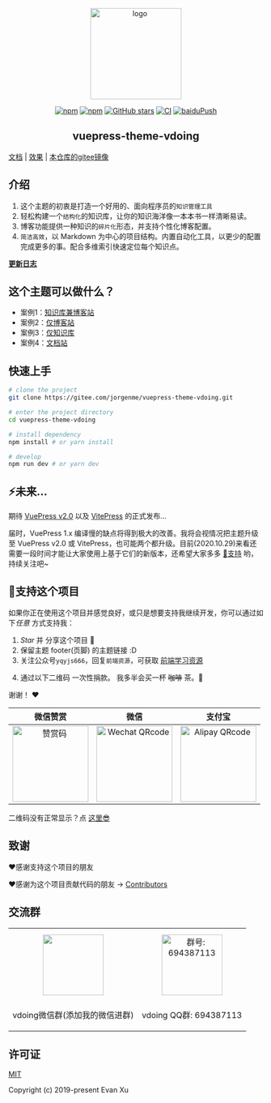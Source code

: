 <p align="center"><a href="https://Jorgen.com/" target="_blank" rel="noopener noreferrer"><img width="180" src="https://cdn.jsdelivr.net/gh/Jorgen/image_store/blog/20200409124835.png" alt="logo"></a></p>

<p align="center">
  <a href="https://www.npmjs.com/package/vuepress-theme-vdoing"><img alt="npm" src="https://img.shields.io/npm/v/vuepress-theme-vdoing"></a>
   <a href="https://www.npmjs.com/package/vuepress-theme-vdoing" target="_blank"><img src="https://img.shields.io/npm/dt/vuepress-theme-vdoing" alt="npm" ></a>
  <a href="https://gitee.com/jorgenme/vuepress-theme-vdoing/stargazers"><img src="https://img.shields.io/github/stars/Jorgen/vuepress-theme-vdoing?logo=ReverbNation&logoColor=rgba(255,255,255,.6)" alt="GitHub stars"></a>
  <a href="https://gitee.com/jorgenme/vuepress-theme-vdoing/actions?query=workflow%3ACI"><img src="https://gitee.com/jorgenme/vuepress-theme-vdoing/workflows/CI/badge.svg" alt="CI"></a>
  <a href="https://gitee.com/jorgenme/vuepress-theme-vdoing/actions?query=workflow%3AbaiduPush"><img src="https://gitee.com/jorgenme/vuepress-theme-vdoing/workflows/baiduPush/badge.svg" alt="baiduPush"></a>



</p>

<h2 align="center">vuepress-theme-vdoing</h2>

 [文档](https://doc.Jorgen.com/)  |
 [效果](https://Jorgen.com/)  |
 [本仓库的gitee镜像](https://gitee.com/Jorgen/vuepress-theme-vdoing)


## 介绍
1. 这个主题的初衷是打造一个好用的、面向程序员的`知识管理工具`
2. 轻松构建一个`结构化`的知识库，让你的知识海洋像一本本书一样清晰易读。
3. 博客功能提供一种知识的`碎片化`形态，并支持个性化博客配置。
4. `简洁高效`，以 Markdown 为中心的项目结构。内置自动化工具，以更少的配置完成更多的事。配合多维索引快速定位每个知识点。

[**更新日志**](https://gitee.com/jorgenme/vuepress-theme-vdoing/releases)

## 这个主题可以做什么？
* 案例1：[知识库兼博客站](https://Jorgen.com/)
* 案例2：[仅博客站](https://Jorgen.github.io/vdoing-demo-blog/)
* 案例3：[仅知识库](https://Jorgen.github.io/vdoing-demo-repository/)
* 案例4：[文档站](https://doc.Jorgen.com/)


## 快速上手

```bash
# clone the project
git clone https://gitee.com/jorgenme/vuepress-theme-vdoing.git

# enter the project directory
cd vuepress-theme-vdoing

# install dependency
npm install # or yarn install

# develop
npm run dev # or yarn dev
```
## ⚡️未来...


期待 [VuePress v2.0](https://github.com/vuepress/vuepress-next) 以及 [VitePress](https://github.com/vuejs/vitepress) 的正式发布...

届时，VuePress 1.x 编译慢的缺点将得到极大的改善。我将会视情况把主题升级至 VuePress v2.0 或 VitePress，也可能两个都升级。目前(2020.10.29)来看还需要一段时间才能让大家使用上基于它们的新版本，还希望大家多多 [:sparkling_heart:支持](https://doc.Jorgen.com/pages/1b12ed/) 哟，持续关注吧~

## :sparkling_heart:支持这个项目

如果你正在使用这个项目并感觉良好，或只是想要支持我继续开发，你可以通过如下*任意* 方式支持我：

1. *Star* 并 分享这个项目 :rocket:
2. 保留主题 footer(页脚) 的主题链接 :D
3. 关注公众号`yqyjs666`，回复`前端资源`，可获取 [前端学习资源](https://gitee.com/jorgenme/blog-gitalk-comment/wiki/Front-end-Study)
<!-- 4. 轻轻点击一次页面广告 ✨ -->
4. 通过以下二维码 一次性捐款。 我多半会买一杯 ~~咖啡~~ 茶。:tea:

谢谢！ :heart:

| 微信赞赏 | 微信 | 支付宝 |
| :---: | :---: | :---: |
| <img src="https://cdn.jsdelivr.net/gh/Jorgen/image_store/blog/20200523131533.jpg" alt="赞赏码" width=150> | <img src="https://cdn.jsdelivr.net/gh/Jorgen/image_store/blog/20200410113708.jpg" alt="Wechat QRcode" width=150>| <img src="https://cdn.jsdelivr.net/gh/Jorgen/image_store/blog/20200410113707.jpg" alt="Alipay QRcode" width=150> |

二维码没有正常显示？点 [这里😎](https://doc.Jorgen.com/pages/1b12ed/)

## 致谢
:heart:感谢支持这个项目的朋友

:heart:感谢为这个项目贡献代码的朋友 → [Contributors](https://gitee.com/jorgenme/vuepress-theme-vdoing/graphs/contributors)

## 交流群

<table>
  <tbody>
    <tr>
      <td align="center" valign="middle">
        <img src="https://cdn.jsdelivr.net/gh/Jorgen/image_store2@master/img/mmqrcode1646409021986.5m4pb5hehz80.png" class="no-zoom" style="width:120px;margin: 10px;">
        <p>vdoing微信群(添加我的微信进群)</p>
      </td>
      <td align="center" valign="middle">
        <img src="https://cdn.jsdelivr.net/gh/Jorgen/image_store@master/qq.3ugglfuuwz00.webp" alt="群号: 694387113" class="no-zoom" style="width:120px;margin: 10px;">
        <p>vdoing QQ群: 694387113</p>
      </td>
    </tr>
  </tbody>
</table>


## 许可证
[MIT](https://gitee.com/jorgenme/vuepress-theme-vdoing/blob/master/LICENSE)

Copyright (c) 2019-present Evan Xu
